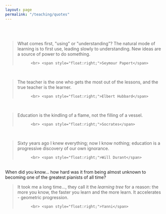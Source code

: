 ```yaml
---
layout: page
permalink: "/teaching/quotes"
---
```

<head>
       <!-- Global site tag (gtag.js) - Google Analytics -->
<script async src="https://www.googletagmanager.com/gtag/js?id=G-DB1B8K61SV"></script>
<script>
  window.dataLayer = window.dataLayer || [];
  function gtag(){dataLayer.push(arguments);}
  gtag('js', new Date());

  gtag('config', 'G-DB1B8K61SV');
</script>
</head>



<div class="container">
<br>
<br>

<blockquote>What comes first, "using" or "understanding"? The natural mode of learning is to first use, leading slowly to understanding. New ideas are a source of power to do something. 
          
          <br> <span style="float:right;">Seymour Papert</span>

</blockquote>

<br>
<blockquote>The teacher is the one who gets the most out of the lessons, and the true teacher is the learner.
          
          <br> <span style="float:right;">Elbert Hubbard</span>

</blockquote>
<br>
<blockquote>Education is the kindling of a flame, not the filling of a vessel.
          
          <br> <span style="float:right;">Socrates</span>

</blockquote>
<br>
<blockquote>Sixty years ago I knew everything; now I know nothing; education is a progressive discovery of our own ignorance.
          
          <br> <span style="float:right;">Will Durant</span>

</blockquote>

<br>
When did you know... how hard was it from being almost unknown to becoming one of the greatest pianists of all time?

<blockquote>It took me a long time..., they call it 
the <i>learning tree</i> for a reason: the more you know, the faster you learn and the more learn. It accelerates - geometric progression.
          
          <br> <span style="float:right;">Yanni</span>

</blockquote>


</div>